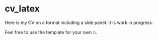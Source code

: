 # cv_latex

Here is my CV on a format including a side panel. It is work in progress.

Feel free to use the template for your own :).
